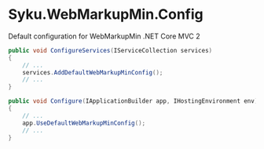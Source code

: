 # Syku.WebMarkupMin.Config
Default configuration for WebMarkupMin .NET Core MVC 2

```csharp
public void ConfigureServices(IServiceCollection services)
{
    // ...
    services.AddDefaultWebMarkupMinConfig();
    // ...
}
```

```csharp
public void Configure(IApplicationBuilder app, IHostingEnvironment env)
{
    // ...
    app.UseDefaultWebMarkupMinConfig();
    // ...
}
```
